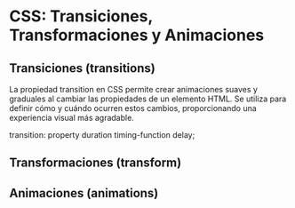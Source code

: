 # CSS: Transiciones, Transformaciones y Animaciones
## Transiciones (transitions)

La propiedad transition en CSS permite crear animaciones suaves y graduales al cambiar las propiedades de un elemento HTML. Se utiliza para definir cómo y cuándo ocurren estos cambios, proporcionando una experiencia visual más agradable.

transition: property duration timing-function delay;

## Transformaciones (transform)


## Animaciones (animations)
